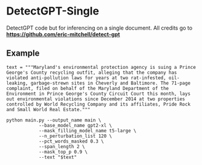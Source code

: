 # DetectGPT-Single
DetectGPT code but for inferencing on a single document.
All credits go to **https://github.com/eric-mitchell/detect-gpt**

## Example
```
text = """Maryland's environmental protection agency is suing a Prince George's County recycling outfit, alleging that the company has violated anti-pollution laws for years at two rat-infested, oil-leaking, garbage-strewn sites in Cheverly and Baltimore. The 71-page complaint, filed on behalf of the Maryland Department of the Environment in Prince George's County Circuit Court this month, lays out environmental violations since December 2014 at two properties controlled by World Recycling Company and its affiliates, Pride Rock and Small World Real Estate."""
```
```
python main.py --output_name main \
            --base_model_name gpt2-xl \
            --mask_filling_model_name t5-large \
            --n_perturbation_list 120 \
            --pct_words_masked 0.3 \
            --span_length 2 \
            --mask_top_p 0.9 \
            --text "$text"
```
